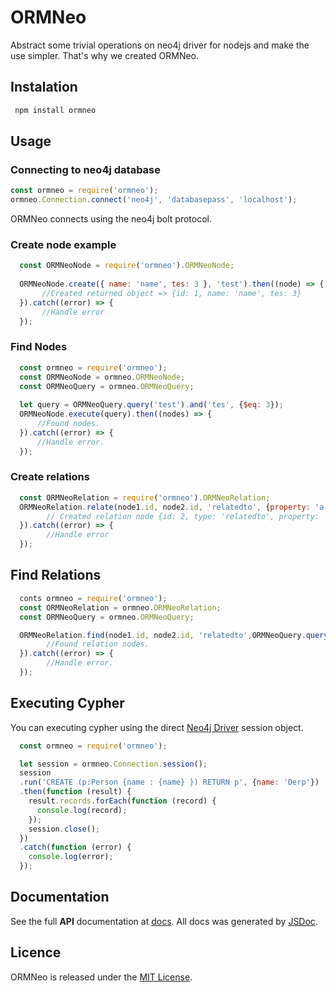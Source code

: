 # ORMNeo

Abstract some trivial operations on neo4j driver for nodejs and make the use simpler. That's why we created ORMNeo.

## Instalation
```sh
 npm install ormneo
```
## Usage 

### Connecting to neo4j database

```js
const ormneo = require('ormneo');
ormneo.Connection.connect('neo4j', 'databasepass', 'localhost');

```
   ORMNeo connects using the neo4j bolt protocol.

### Create node example

```js
  const ORMNeoNode = require('ormneo').ORMNeoNode;
  
  ORMNeoNode.create({ name: 'name', tes: 3 }, 'test').then((node) => {
       //Created returned object => {id: 1, name: 'name', tes: 3}
  }).catch((error) => {
       //Handle error
  });
```

### Find Nodes 
  ```js
    const ormneo = require('ormneo');
    const ORMNeoNode = ormneo.ORMNeoNode;
    const ORMNeoQuery = ormneo.ORMNeoQuery;
    
    let query = ORMNeoQuery.query('test').and('tes', {$eq: 3});
    ORMNeoNode.execute(query).then((nodes) => {
        //Found nodes.
    }).catch((error) => {
        //Handle error.
    });
  ```
### Create relations
```js
  const ORMNeoRelation = require('ormneo').ORMNeoRelation;
  ORMNeoRelation.relate(node1.id, node2.id, 'relatedto', {property: 'a'}).then((rels) => {
        // Created relation node {id: 2, type: 'relatedto', property: 'a'}
  }).catch((error) => {
        //Handle error
  });
```

## Find Relations 

```js
  conts ormneo = require('ormneo');
  const ORMNeoRelation = ormneo.ORMNeoRelation;
  const ORMNeoQuery = ormneo.ORMNeoQuery;

  ORMNeoRelation.find(node1.id, node2.id, 'relatedto',ORMNeoQuery.query().and('property', {$eq: 'c'})).then((nodes) => {
        //Found relation nodes.
  }).catch((error) => {
        //Handle error.
  });
```

## Executing Cypher
You can executing cypher using the direct [Neo4j Driver](https://github.com/neo4j/neo4j-javascript-driver) session object.

```js
  const ormneo = require('ormneo');

  let session = ormneo.Connection.session();
  session
  .run('CREATE (p:Person {name : {name} }) RETURN p', {name: 'Derp'})
  .then(function (result) {
    result.records.forEach(function (record) {
      console.log(record);
    });
    session.close();
  })
  .catch(function (error) {
    console.log(error);
  });
``` 

## Documentation

  See the full **API** documentation at [docs](docs). All docs was generated by [JSDoc](https://github.com/jsdoc3/jsdoc).

## Licence

ORMNeo is released under the [MIT License](https://opensource.org/licenses/MIT).
